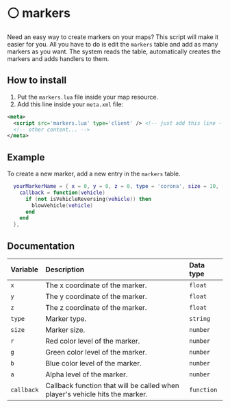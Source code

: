# ⚪ markers
Need an easy way to create markers on your maps? This script will make it easier for you.
All you have to do is edit the `markers` table and add as many markers as you want.
The system reads the table, automatically creates the markers and adds handlers to them.

## How to install
1. Put the `markers.lua` file inside your map resource.
2. Add this line inside your `meta.xml` file:
```xml
<meta>
  <script src='markers.lua' type='client' /> <!-- just add this line -->
  <!-- other content... -->
</meta>
```

## Example
To create a new marker, add a new entry in the `markers` table.

```lua
  yourMarkerName = { x = 0, y = 0, z = 0, type = 'corona', size = 10, r = 255, g = 255, b = 255, a = 255,
    callback = function(vehicle)
      if (not isVehicleReversing(vehicle)) then
        blowVehicle(vehicle)
      end
    end
  },
```

## Documentation
| Variable | Description | Data type |
|:----------|:--------------|:-----------|
|`x`| The x coordinate of the marker. | `float`|
|`y`| The y coordinate of the marker. | `float`|
|`z`| The z coordinate of the marker. | `float`|
|`type`| Marker type. | `string` |
|`size`| Marker size. | `number` |
|`r`| Red color level of the marker. | `number` |
|`g`| Green color level of the marker. | `number` |
|`b`| Blue color level of the marker. | `number` |
|`a`| Alpha level of the marker. | `number` |
|`callback`| Callback function that will be called when player's vehicle hits the marker. | `function` |
